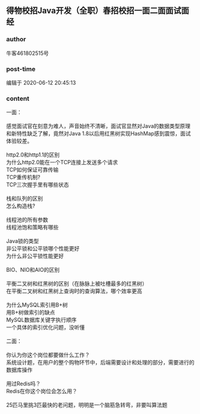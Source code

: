 ## 得物校招Java开发（全职）春招校招一面二面面试面经
### author 
牛客461802515号
### post-time 

编辑于  2020-06-12 20:45:13
### content 
<div class="post-topic-des nc-post-content">
 一面：
 <br/>
 <br/>
 感觉面试官在刻意为难人，声音始终不清晰，面试官显然对Java的数据类型原理和新特性缺乏了解，竟然对Java 1.8以后用红黑树实现HashMap感到震惊，面试体验较差。
 <br/>
 <br/>
 http2.0和http1.1的区别
 <br/>
 为什么http2.0能在一个TCP连接上发送多个请求
 <br/>
 TCP如何保证可靠传输
 <br/>
 TCP重传机制?
 <br/>
 TCP三次握手里有哪些状态
 <br/>
 <br/>
 栈和队列的区别
 <br/>
 怎么构造栈?
 <br/>
 <br/>
 线程池的所有参数
 <br/>
 线程池饱和策略有哪些
 <br/>
 <br/>
 Java锁的类型
 <br/>
 非公平锁和公平锁哪个性能更好
 <br/>
 为什么非公平锁性能更好
 <br/>
 <br/>
 BIO、NIO和AIO的区别
 <br/>
 <br/>
 平衡二叉树和红黑树的区别（在脉脉上被吐槽最多的红黑树）
 <br/>
 在平衡二叉树和红黑树上查询时的查询算法，哪个效率更高
 <br/>
 <br/>
 为什么MySQL索引用B+树
 <br/>
 用B+树做索引的缺点
 <br/>
 MySQL数据库关键字执行顺序
 <br/>
 一个具体的索引优化问题，没听懂
 <br/>
 <br/>
 二面：
 <br/>
 <br/>
 你认为你这个岗位都要做什么工作？
 <br/>
 系统设计题，在用户的整个购物环节中，后端需要设计和处理的部分，需要进行的数据库操作
 <br/>
 <br/>
 用过Redis吗？
 <br/>
 Redis在你这个岗位会怎么用？
 <br/>
 <br/>
 25匹马里挑3匹最快的老问题，明明是一个脑筋急转弯，非要叫算法题
 <br/>
</div>
